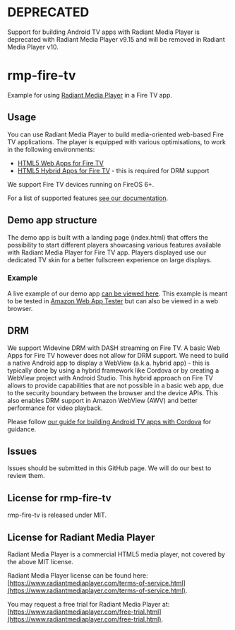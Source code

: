 # DEPRECATED

Support for building Android TV apps with Radiant Media Player is deprecated with Radiant Media Player v9.15 and will be removed in Radiant Media Player v10.

# rmp-fire-tv

Example for using [Radiant Media Player](https://www.radiantmediaplayer.com) in a Fire TV app.

## Usage

You can use Radiant Media Player to build media-oriented web-based Fire TV applications.
The player is equipped with various optimisations, to work in the following environments:

- [HTML5 Web Apps for Fire TV](https://developer.amazon.com/docs/fire-tv/getting-started-with-web-apps.html)
- [HTML5 Hybrid Apps for Fire TV](https://developer.amazon.com/docs/fire-tv/hybrid-apps-overview.html) - this is required for DRM support

We support Fire TV devices running on FireOS 6+.

For a list of supported features [see our documentation](https://www.radiantmediaplayer.com/docs/latest/fire-tv-apps.html#features).

## Demo app structure

The demo app is built with a landing page (index.html) that offers the possibility to start different players showcasing various features available with Radiant Media Player for Fire TV app.
Players displayed use our dedicated TV skin for a better fullscreen experience on large displays.

### Example

A live example of our demo app [can be viewed here](https://www.radiantmediaplayer.com/rmp-fire-tv/). This example
is meant to be tested in [Amazon Web App Tester](https://developer.amazon.com/docs/fire-tv/webapp-app-tester.html) but can also be viewed in a web browser.

## DRM

We support Widevine DRM with DASH streaming on Fire TV. A basic Web Apps for Fire TV however does not allow for DRM support. We need to build a native Android app to display a WebView (a.k.a. hybrid app) - this is typically done by using a hybrid framework like Cordova or by creating a WebView project with Android Studio. This hybrid approach on Fire TV allows to provide capabilities that are not possible in a basic web app, due to the security boundary between the browser and the device APIs. This also enables DRM support in Amazon WebView (AWV) and better performance for video playback.

Please follow [our guide for building Android TV apps with Cordova](https://www.radiantmediaplayer.com/docs/latest/android-tv.html) for guidance.

## Issues

Issues should be submitted in this GitHub page. We will do our best to review them.

## License for rmp-fire-tv

rmp-fire-tv is released under MIT.

## License for Radiant Media Player

Radiant Media Player is a commercial HTML5 media player, not covered by the above MIT license.

Radiant Media Player license can be found here: [https://www.radiantmediaplayer.com/terms-of-service.html](https://www.radiantmediaplayer.com/terms-of-service.html).

You may request a free trial for Radiant Media Player at: [https://www.radiantmediaplayer.com/free-trial.html](https://www.radiantmediaplayer.com/free-trial.html).
